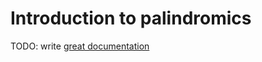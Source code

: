 # Introduction to palindromics

TODO: write [great documentation](http://jacobian.org/writing/great-documentation/what-to-write/)
